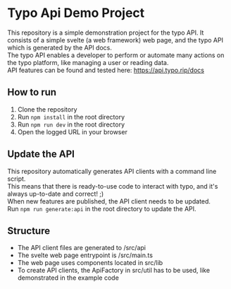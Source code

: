# Typo Api Demo Project
This repository is a simple demonstration project for the typo API.
It consists of a simple svelte (a web framework) web page, and the typo API which is generated by the API docs.  
The typo API enables a developer to perform or automate many actions on the typo platform, like managing a user or reading data.  
API features can be found and tested here: https://api.typo.rip/docs

## How to run
1. Clone the repository
2. Run `npm install` in the root directory
3. Run `npm run dev` in the root directory
4. Open the logged URL in your browser

## Update the API
This repository automatically generates API clients with a command line script.   
This means that there is ready-to-use code to interact with typo, and it's always up-to-date and correct! ;)   
When new features are published, the API client needs to be updated.  
Run `npm run generate:api` in the root directory to update the API. 

## Structure
- The API client files are generated to /src/api
- The svelte web page entrypoint is /src/main.ts
- The web page uses components located in src/lib
- To create API clients, the ApiFactory in src/util has to be used, like demonstrated in the example code